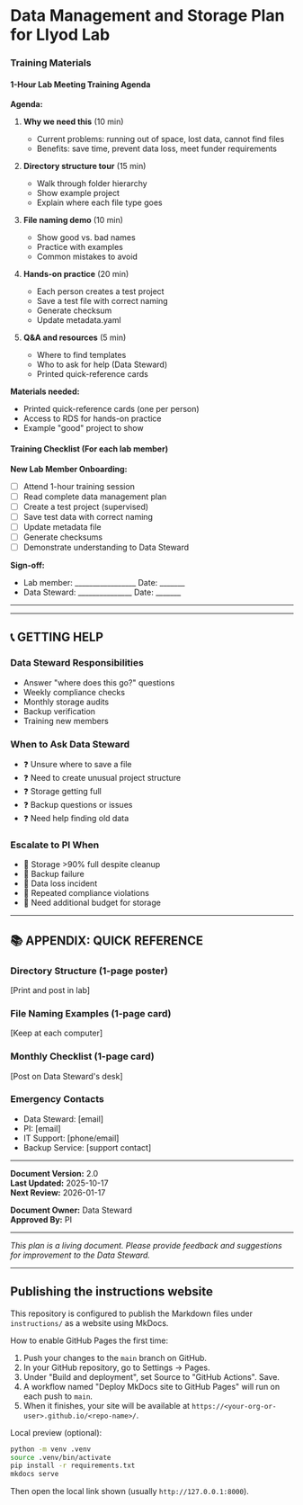 # Data Management and Storage Plan for Llyod Lab

### Training Materials

#### 1-Hour Lab Meeting Training Agenda

**Agenda:**
1. **Why we need this** (10 min)
   - Current problems: running out of space, lost data, cannot find files
   - Benefits: save time, prevent data loss, meet funder requirements

2. **Directory structure tour** (15 min)
   - Walk through folder hierarchy
   - Show example project
   - Explain where each file type goes

3. **File naming demo** (10 min)
   - Show good vs. bad names
   - Practice with examples
   - Common mistakes to avoid

4. **Hands-on practice** (20 min)
   - Each person creates a test project
   - Save a test file with correct naming
   - Generate checksum
   - Update metadata.yaml

5. **Q&A and resources** (5 min)
   - Where to find templates
   - Who to ask for help (Data Steward)
   - Printed quick-reference cards

**Materials needed:**
- Printed quick-reference cards (one per person)
- Access to RDS for hands-on practice
- Example "good" project to show

#### Training Checklist (For each lab member)

**New Lab Member Onboarding:**
- [ ] Attend 1-hour training session
- [ ] Read complete data management plan
- [ ] Create a test project (supervised)
- [ ] Save test data with correct naming
- [ ] Update metadata file
- [ ] Generate checksums
- [ ] Demonstrate understanding to Data Steward

**Sign-off:**
- Lab member: _________________ Date: _______
- Data Steward: _______________ Date: _______

---

---
## 📞 GETTING HELP

### Data Steward Responsibilities
- Answer "where does this go?" questions
- Weekly compliance checks
- Monthly storage audits
- Backup verification
- Training new members

### When to Ask Data Steward
- ❓ Unsure where to save a file
- ❓ Need to create unusual project structure
- ❓ Storage getting full
- ❓ Backup questions or issues
- ❓ Need help finding old data

### Escalate to PI When
- 🚨 Storage >90% full despite cleanup
- 🚨 Backup failure
- 🚨 Data loss incident
- 🚨 Repeated compliance violations
- 🚨 Need additional budget for storage

---

## 📚 APPENDIX: QUICK REFERENCE

### Directory Structure (1-page poster)
[Print and post in lab]

### File Naming Examples (1-page card)
[Keep at each computer]

### Monthly Checklist (1-page card)
[Post on Data Steward's desk]

### Emergency Contacts
- Data Steward: [email]
- PI: [email]
- IT Support: [phone/email]
- Backup Service: [support contact]

---

**Document Version:** 2.0  
**Last Updated:** 2025-10-17  
**Next Review:** 2026-01-17

**Document Owner:** Data Steward  
**Approved By:** PI

---

*This plan is a living document. Please provide feedback and suggestions for improvement to the Data Steward.*

---

## Publishing the instructions website

This repository is configured to publish the Markdown files under `instructions/` as a website using MkDocs.

How to enable GitHub Pages the first time:

1. Push your changes to the `main` branch on GitHub.
2. In your GitHub repository, go to Settings → Pages.
3. Under "Build and deployment", set Source to "GitHub Actions". Save.
4. A workflow named "Deploy MkDocs site to GitHub Pages" will run on each push to `main`.
5. When it finishes, your site will be available at `https://<your-org-or-user>.github.io/<repo-name>/`.

Local preview (optional):

```bash
python -m venv .venv
source .venv/bin/activate
pip install -r requirements.txt
mkdocs serve
```

Then open the local link shown (usually `http://127.0.0.1:8000`).
